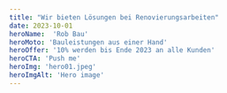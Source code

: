```yaml
---
title: "Wir bieten Lösungen bei Renovierungsarbeiten"
date: 2023-10-01
heroName:  'Rob Bau'
heroMoto: 'Bauleistungen aus einer Hand'
heroOffer: '10% werden bis Ende 2023 an alle Kunden'
heroCTA: 'Push me'
heroImg: 'hero01.jpeg'
heroImgAlt: 'Hero image'
---
```

